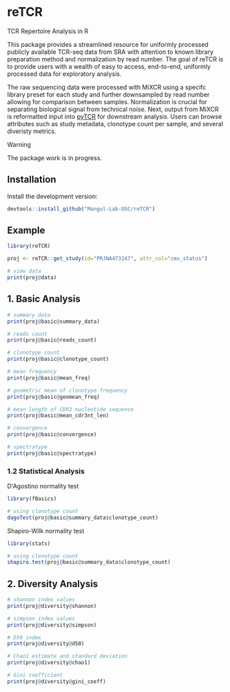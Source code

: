 
# reTCR

TCR Repertoire Analysis in R

This package provides a streamlined resource for uniformly processed publicly available TCR-seq data from SRA with attention to known library preparation method and normalization by read number. The goal of reTCR is to provide users with a wealth of easy to access, end-to-end, uniformly processed data for exploratory analysis. 

The raw sequencing data were processed with MiXCR using a specifc library preset for each study and further downsampled by read number allowing for comparison between samples. Normalization is crucial for separating biological signal from technical noise. Next, output from MiXCR is reformatted input into [pyTCR](https://github.com/Mangul-Lab-USC/pyTCR) for downstream analysis. Users can browse attributes such as study metadata, clonotype count per sample, and several diveristy metrics. 

> [!WARNING]
> The package work is in progress.

## Installation

Install the development version:

``` r
devtools::install_github("Mangul-Lab-USC/reTCR")
```

## Example

``` r
library(reTCR)

proj <- reTCR::get_study(id="PRJNA473147", attr_col="cmv_status")

# view data
print(proj@data)
```

## 1. Basic Analysis

``` r
# summary data
print(proj@basic@summary_data)

# reads count
print(proj@basic@reads_count)

# clonotype count
print(proj@basic@clonotype_count)

# mean frequency
print(proj@basic@mean_freq)

# geometric mean of clonotype frequency
print(proj@basic@geomean_freq)

# mean length of CDR3 nucleotide sequence
print(proj@basic@mean_cdr3nt_len)

# convergence
print(proj@basic@convergence)

# spectratype
print(proj@basic@spectratype)
```

### 1.2 Statistical Analysis

D'Agostino normality test

``` r
library(fBasics)

# using clonotype count
dagoTest(proj@basic@summary_data$clonotype_count)
```
Shapiro-Wilk normality test

``` r
library(stats)

# using clonotype count
shapiro.test(proj@basic@summary_data$clonotype_count)
```

## 2. Diversity Analysis

``` r
# shannon index values
print(proj@diversity@shannon)

# simpson index values
print(proj@diversity@simpson)

# D50 index
print(proj@diversity@d50)

# Chao1 estimate and standard deviation 
print(proj@diversity@chao1)

# Gini coefficient
print(proj@diversity@gini_coeff)
```
